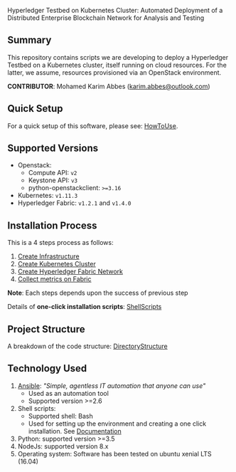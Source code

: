 Hyperledger Testbed on Kubernetes Cluster: Automated Deployment of a Distributed Enterprise Blockchain Network for Analysis and Testing

## Summary

This repository contains scripts we are developing to deploy a Hyperledger Testbed on a Kubernetes cluster, itself running on cloud resources. For the latter, we assume, resources provisioned via an OpenStack environment.

**CONTRIBUTOR**: Mohamed Karim Abbes (karim.abbes@outlook.com)

## Quick Setup

For a quick setup of this software, please see: [HowToUse](docs/HowToUse.md).

## Supported Versions

- Openstack:
  - Compute API: `v2`
  - Keystone API: `v3`
  - python-openstackclient: `>=3.16`
- Kubernetes: `v1.11.3`
- Hyperledger Fabric: `v1.2.1` and `v1.4.0`

## Installation Process

This is a 4 steps process as follows:

1. [Create Infrastructure](docs/InfrastructureSetup.md)
2. [Create Kubernetes Cluster](docs/ClusterSetup.md)
3. [Create Hyperledger Fabric Network](docs/FabricSetup.md)
4. [Collect metrics on Fabric](docs/MetricsCollect.md)

**Note**: Each steps depends upon the success of previous step

Details of **one-click installation scripts**: [ShellScripts](docs/ShellScripts.md)

## Project Structure

A breakdown of the code structure: [DirectoryStructure](docs/DirectoryStructure.md)

## Technology Used

1. [Ansible](https://www.ansible.com/): _"Simple, agentless IT automation that anyone can use"_
   - Used as an automation tool
   - Supported version >=2.6
2. Shell scripts:
   - Supported shell: Bash
   - Used for setting up the environment and creating a one click installation. See [Documentation](docs/ShellScripts.md)
3. Python: supported version >=3.5
4. NodeJs: supported version 8.x
5. Operating system:
   Software has been tested on ubuntu xenial LTS (16.04)
